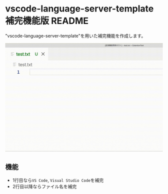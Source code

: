 # vscode-language-server-template 補完機能版 README

"vscode-language-server-template"を用いた補完機能を作成します。

![Usage](./usage.gif)

## 機能

* 1行目なら`VS Code`, `Visual Studio Code`を補完
* 2行目以降ならファイル名を補完
